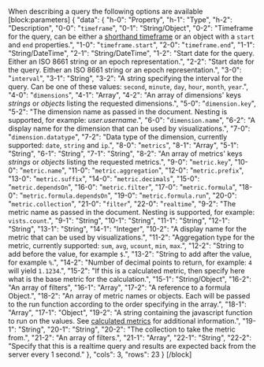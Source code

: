 When describing a query the following options are available
[block:parameters]
{
  "data": {
    "h-0": "Property",
    "h-1": "Type",
    "h-2": "Description",
    "0-0": "`timeframe`",
    "0-1": "String/Object",
    "0-2": "Timeframe for the query, can be either a [shorthand timeframe](doc:timeframes) or an object with a `start` and  `end` properties.",
    "1-0": "`timeframe.start`",
    "2-0": "`timeframe.end`",
    "1-1": "String/DateTime",
    "2-1": "String/DateTime",
    "1-2": "Start date for the query. Either an ISO 8661 string or an epoch representation.",
    "2-2": "Start date for the query. Either an ISO 8661 string or an epoch representation.",
    "3-0": "`interval`",
    "3-1": "String",
    "3-2": "A string specifying the interval for the query. Can be one of these values: `second`, `minute`, `day`, `hour`, `month`, `year`.",
    "4-0": "`dimensions`",
    "4-1": "Array",
    "4-2": "An array of dimensions' keys *strings* or *objects* listing the requested dimensions.",
    "5-0": "`dimension.key`",
    "5-2": "The dimension name as passed in the document. Nesting is supported, for example: *user.username*.",
    "6-0": "`dimension.name`",
    "6-2": "A display name for the dimension that can be used by visualizations.",
    "7-0": "`dimension.datatype`",
    "7-2": "Data type of the dimension, currently supported: `date`, `string` and `ip`.",
    "8-0": "`metrics`",
    "8-1": "Array",
    "5-1": "String",
    "6-1": "String",
    "7-1": "String",
    "8-2": "An array of metrics' keys *strings* or *objects* listing the requested metrics.",
    "9-0": "`metric.key`",
    "10-0": "`metric.name`",
    "11-0": "`metric.aggregation`",
    "12-0": "`metric.prefix`",
    "13-0": "`metric.suffix`",
    "14-0": "`metric.decimals`",
    "15-0": "`metric.dependsOn`",
    "16-0": "`metric.filter`",
    "17-0": "`metric.formula`",
    "18-0": "`metric.formula.dependsOn`",
    "19-0": "`metric.formula.run`",
    "20-0": "`metric.collection`",
    "21-0": "`filter`",
    "22-0": "`realtime`",
    "9-2": "The metric name as passed in the document. Nesting is supported, for example: `vists.count`.",
    "9-1": "String",
    "10-1": "String",
    "11-1": "String",
    "12-1": "String",
    "13-1": "String",
    "14-1": "Integer",
    "10-2": "A display name for the metric that can be used by visualizations.",
    "11-2": "Aggregation type for the metric, currently supported: `sum`, `avg`, `ucount`, `min`, `max`.",
    "12-2": "String to add before the value, for example `$`.",
    "13-2": "String to add after the value, for example `%`.",
    "14-2": "Number of decimal points to return, for example: `4` will yield `1.1234`.",
    "15-2": "If this is a calculated metric, then specify here what is the base metric for the calculation.",
    "15-1": "String/Object",
    "16-2": "An array of filters",
    "16-1": "Array",
    "17-2": "A reference to a formula Object.",
    "18-2": "An array of metric names or objects. Each will be passed to the run function according to the order specifying in the array.",
    "18-1": "Array",
    "17-1": "Object",
    "19-2": "A string containing the javascript function to run on the values. See [calculated metrics](/v1.0/docs/calculated-metrics) for additional information.",
    "19-1": "String",
    "20-1": "String",
    "20-2": "The collection to take the metric from.",
    "21-2": "An array of filters.",
    "21-1": "Array",
    "22-1": "String",
    "22-2": "Specify that this is a realtime query and results are expected back from the server every 1 second."
  },
  "cols": 3,
  "rows": 23
}
[/block]